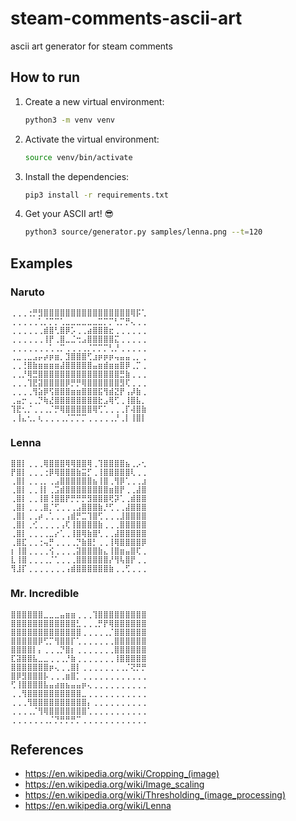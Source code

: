 # steam-comments-ascii-art
ascii art generator for steam comments

## How to run

1. Create a new virtual environment:

   ```bash
   python3 -m venv venv
   ```
2. Activate the virtual environment:

   ```bash
   source venv/bin/activate
   ```

3. Install the dependencies:

   ```bash
   pip3 install -r requirements.txt
   ```

4. Get your ASCII art! 😎

   ```bash
   python3 source/generator.py samples/lenna.png --t=120
   ```

## Examples

### Naruto

```
⢀⢀⢀⢐⡛⣻⣿⣿⣿⣿⣿⣿⣿⣿⣿⣿⣿⣿⣿⣿⣿⣿⢿⡯⢁
⢀⢀⢀⢀⢀⢁⡈⡉⡉⢁⣀⣀⣀⣀⣀⣀⣉⡉⡉⢃⡉⡛⢄⢀⢀
⢀⢀⢀⢀⢀⢀⣾⣿⢃⣿⡿⡡⢀⢀⣴⣿⣿⣿⣖⢀⢀⢀⢀⢀⢀
⢀⢀⢀⢀⢀⢀⢸⡟⢀⣿⣀⣈⢒⣠⣿⣿⣿⣿⣿⣍⢀⢀⢀⢀⢀
⢀⢀⢀⢀⢀⢀⢀⢁⢀⡉⢀⢀⢀⢀⡈⡉⡉⡉⢃⡘⢀⢀⢀⢀⢀
⢀⣀⢀⣀⣠⡤⡴⡶⣶⡀⣹⣿⣿⣿⢋⣰⡶⡶⡶⢤⣤⣤⢀⡀⢀
⢀⢀⢘⣿⣷⣶⣶⣶⣶⣼⣿⣿⣿⣿⣿⣤⣶⣾⣶⣶⣿⡿⢀⡉⢀
⢀⢀⡘⢿⣛⣿⣿⣿⣿⣿⣿⣿⣿⣿⣿⣿⣿⣿⣿⣿⣛⣷⢀⢀⢀
⢀⢀⢀⢹⣟⣽⣿⣿⣿⣿⡿⡛⡛⢿⣿⣿⣿⣿⣿⣿⣻⢏⢀⢀⢀
⢀⢀⢀⢀⢻⣵⡿⢫⣿⣿⣿⣶⣶⣿⣿⣿⣯⢻⣾⣝⡟⢠⡼⣷⢀
⢀⣤⡒⢀⢀⡙⢷⣜⣿⣿⣿⣿⣿⣿⣿⣿⣗⣠⢿⢋⢀⢸⣿⣧⡀
⢹⣟⢂⡈⢀⢀⢀⡈⡛⢿⣿⣿⣿⣿⣿⢿⢋⢁⢀⢀⢀⡏⢼⣿⣷
⢀⢸⣄⢂⡀⢆⢀⢀⢀⢀⡈⡉⡉⡉⢀⢀⢀⢀⢀⡘⢀⡇⢸⣿⡇
```

### Lenna

```
⣿⣿⡇⢀⢀⢀⢿⣿⣿⣿⢿⢿⣿⣿⢿⢀⢹⣿⣿⣿⣿⣦⢀⡠⢂
⡟⣿⡇⢀⢀⢀⢐⡿⢿⣿⣿⣿⣷⣭⡋⢀⢸⣿⣿⣿⣿⣿⢇⢀⢀
⢀⣿⡇⢀⢀⢀⡀⢀⣠⣿⣿⣿⣿⣿⣿⣦⢸⣿⢀⢻⡿⢁⢀⢀⣰
⢀⣿⡇⢀⢀⢸⡇⢀⣩⣾⣿⣿⣿⣿⣿⣿⣿⣿⣶⣿⡟⢀⢀⣼⣿
⢀⣿⡇⢀⢀⢸⣿⢘⣿⣿⡟⡛⡛⡛⣻⣿⣿⣿⢟⡽⢁⢀⣾⣿⣿
⢀⣿⡇⢀⢀⢀⣿⡈⢋⢀⢀⢀⣠⣿⣿⣿⣷⡘⢋⢀⢀⣼⣿⣿⣿
⢀⣿⡇⢀⢀⡴⢀⢁⢀⢀⢠⣾⡛⣉⢹⣿⢋⢀⢀⢀⣸⣿⣿⣿⣿
⢀⣿⡇⢀⢊⢀⢀⢀⢀⢠⢏⢸⣿⣿⣿⣿⣷⢀⢀⢀⣿⣿⣿⣿⣿
⢀⣿⡇⢀⢀⢀⢀⣀⡔⢁⢀⢸⣿⢿⣷⣿⢃⢀⢀⣼⣿⣿⣿⣿⣿
⢀⣿⣏⢀⢀⢐⢤⡛⢀⢀⢀⢀⡙⣷⣿⡃⢀⢀⢸⢿⣿⣿⣿⣿⡿
⡆⢸⣿⢀⢀⢀⢀⢪⢀⢀⢀⢀⣽⣿⣿⣿⣷⣄⢸⣿⣶⣤⣿⢏⢀
⣇⢸⣿⢀⢀⢀⢀⡈⢁⢀⢀⢀⣿⣿⣿⣿⣿⣿⡜⢻⢧⣿⡟⢀⢀
⢻⣸⡏⢀⢀⢀⢀⢀⢀⢀⢠⣾⣿⣿⣿⣿⣿⣿⣷⢀⢀⢋⢀⢀⢀
```

### Mr. Incredible

```
⣿⣿⣿⣿⣿⣿⣀⣀⣀⣤⣶⣶⢀⢀⢀⢹⣿⣿⣿⣿⣿⣿⣿⣿⣿
⣿⣿⣿⣿⣿⣿⣿⣿⣿⣿⣿⣿⣃⢀⢀⢀⡛⡟⢿⣿⣿⣿⣿⣿⣿
⣿⣿⣿⣿⣿⣿⣿⣿⣿⣿⣿⣿⣿⢀⢀⢀⢀⢀⡈⣿⣿⣿⣿⣿⣿
⣿⣿⣿⣿⣿⡿⢋⡉⢻⣿⣿⡏⢁⢀⢀⢀⢀⢀⢀⣿⣿⣿⣿⣿⣿
⣿⣿⣿⣿⡇⡄⢀⢀⢀⡙⣿⡆⢀⢀⢀⢀⢀⢀⢀⣿⣿⣿⣿⣿⣿
⣏⣽⣿⣿⣧⣀⣀⢀⢀⢀⡘⣷⢀⢀⢀⢀⢀⢀⢀⢸⣿⣿⣿⣿⣿
⣿⣿⣿⣿⣿⣿⣿⡶⢄⢀⢀⣿⡇⢀⢀⢀⢀⢀⢀⢀⢀⡈⢝⡛⡛
⣿⡿⣻⣿⣿⣿⡧⢀⢀⢀⣶⣿⡁⢀⢀⢀⢀⢀⢀⢀⢀⢀⢀⢀⢀
⢋⢸⣿⣿⣿⣿⣧⣤⣴⣶⣦⣤⣤⡶⢄⢀⢀⢀⢀⢀⢀⢀⢀⢀⢀
⢀⢀⢻⣿⣿⣿⣿⣿⣿⣿⣿⣿⣿⣀⢀⢀⢀⢀⢀⢀⢀⢀⢀⢀⢀
⢀⢀⢀⢻⣿⣿⣿⣿⣿⣿⣿⣿⣿⣿⡄⢀⢀⢀⢀⢀⢀⢀⢀⢀⢀
⢀⢀⢀⢀⡈⢻⢿⣿⣿⣿⣿⣿⣿⣿⢁⢀⢀⢀⢀⢀⢀⢀⢀⢀⢀
⢀⢀⢀⢀⢀⢀⢀⡈⡙⡛⡛⡛⡉⢀⢀⢀⢀⢀⢀⢀⢀⢀⢀⢀⢀
```

## References
- https://en.wikipedia.org/wiki/Cropping_(image)
- https://en.wikipedia.org/wiki/Image_scaling
- https://en.wikipedia.org/wiki/Thresholding_(image_processing)
- https://en.wikipedia.org/wiki/Lenna
